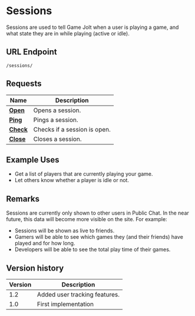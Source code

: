 # Sessions

Sessions are used to tell Game Jolt when a user is playing a game, and what state they are in while playing (active or idle).

## URL Endpoint
```
/sessions/
```

## Requests

Name | Description
--- | ---
[__Open__](/sessions/open.md) | Opens a session.
[__Ping__](/sessions/ping.md) | Pings a session.
[__Check__](/sessions/check.md) | Checks if a session is open.
[__Close__](/sessions/close.md) | Closes a session.

## Example Uses

- Get a list of players that are currently playing your game.
- Let others know whether a player is idle or not.

## Remarks

Sessions are currently only shown to other users in Public Chat. In the near future, this data will become more visible on the site. For example:

- Sessions will be shown as live to friends.
- Gamers will be able to see which games they (and their friends) have played and for how long.
- Developers will be able to see the total play time of their games.

## Version history

Version | Description
--- | ---
1.2 | Added user tracking features.
1.0 | First implementation
